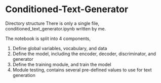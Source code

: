 # Conditioned-Text-Generator
Directory structure
There is only a single file, conditioned_text_generator.ipynb written by me.

The notebook is split into 4 components,
1. Define global variables, vocabulary, and data
2. Define the model, including the encoder, decoder, discriminator, and generator
3. Define the training module, and train the model
4. Module testing, contains several pre-defined values to use for text generation
